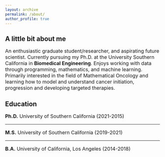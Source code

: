 ```yaml
---
layout: archive
permalink: /about/
author_profile: true
---
```


<h2 class="remove-whitespace">A little bit about me </h2>
<p style="font-size:16px"> An enthusiastic graduate student/researcher, and aspirating future scientist. Currently pursuing my Ph.D. at the University Southern California in <b>Biomedical Engineering</b>. Enjoys working with data through programming, mathematics, and machine learning. Primarily interested in the field of Mathematical Oncology and learning how to model and understand cancer initiation, progression and developing targeted therapies.
</p>
<h2 class="remove-whitespace">Education</h2>
<p style="font-size:16px"><b>Ph.D.</b> University of Southern California (2021-2015)</p>
<hr>
<p style="font-size:16px"><b>M.S.</b> University of Southern California (2019-2021)</p>
<hr>
<p style="font-size:16px"><b>B.A.</b> University of California, Los Angeles (2014-2018)</p>
